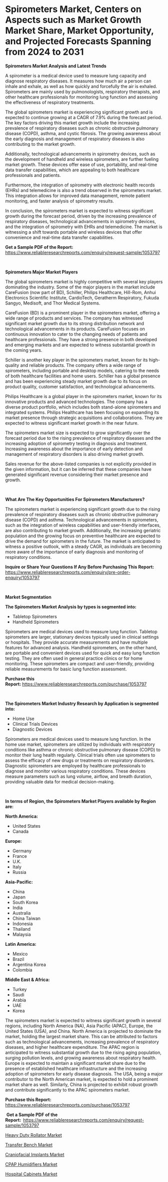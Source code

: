 <p><h1>Spirometers Market, Centers on Aspects such as Market Growth Market Share, Market Opportunity, and Projected Forecasts Spanning from 2024 to 2031</h1></p><p><strong>Spirometers Market Analysis and Latest Trends</strong></p>
<p><p>A spirometer is a medical device used to measure lung capacity and diagnose respiratory diseases. It measures how much air a person can inhale and exhale, as well as how quickly and forcefully the air is exhaled. Spirometers are mainly used by pulmonologists, respiratory therapists, and other healthcare professionals for monitoring lung function and assessing the effectiveness of respiratory treatments.</p><p>The global spirometers market is experiencing significant growth and is expected to continue growing at a CAGR of 7.9% during the forecast period. The key factors driving this market growth include the increasing prevalence of respiratory diseases such as chronic obstructive pulmonary disease (COPD), asthma, and cystic fibrosis. The growing awareness about the early diagnosis and management of respiratory diseases is also contributing to the market growth.</p><p>Additionally, technological advancements in spirometry devices, such as the development of handheld and wireless spirometers, are further fueling market growth. These devices offer ease of use, portability, and real-time data transfer capabilities, which are appealing to both healthcare professionals and patients.</p><p>Furthermore, the integration of spirometry with electronic health records (EHRs) and telemedicine is also a trend observed in the spirometers market. This integration allows for improved data management, remote patient monitoring, and faster analysis of spirometry results.</p><p>In conclusion, the spirometers market is expected to witness significant growth during the forecast period, driven by the increasing prevalence of respiratory diseases, technological advancements in spirometry devices, and the integration of spirometry with EHRs and telemedicine. The market is witnessing a shift towards portable and wireless devices that offer convenience and real-time data transfer capabilities.</p></p>
<p><strong>Get a Sample PDF of the Report:&nbsp;</strong> <a href="https://www.reliableresearchreports.com/enquiry/request-sample/1053797">https://www.reliableresearchreports.com/enquiry/request-sample/1053797</a></p>
<p>&nbsp;</p>
<p><strong>Spirometers Major Market Players</strong></p>
<p><p>The global spirometers market is highly competitive with several key players dominating the industry. Some of the major players in the market include CareFusion (now part of BD), Schiller, Philips Healthcare, Hill-Rom, Anhui Electronics Scientific Institute, CardioTech, Geratherm Respiratory, Fukuda Sangyo, Medisoft, and Thor Medical Systems.</p><p>CareFusion (BD) is a prominent player in the spirometers market, offering a wide range of products and services. The company has witnessed significant market growth due to its strong distribution network and technological advancements in its products. CareFusion focuses on continuous innovation to cater to the changing needs of patients and healthcare professionals. They have a strong presence in both developed and emerging markets and are expected to witness substantial growth in the coming years.</p><p>Schiller is another key player in the spirometers market, known for its high-quality and reliable products. The company offers a wide range of spirometers, including portable and desktop models, catering to the needs of both healthcare facilities and home users. Schiller has a global presence and has been experiencing steady market growth due to its focus on product quality, customer satisfaction, and technological advancements.</p><p>Philips Healthcare is a global player in the spirometers market, known for its innovative products and advanced technologies. The company has a diverse product portfolio, which includes both stand-alone spirometers and integrated systems. Philips Healthcare has been focusing on expanding its market presence through strategic acquisitions and collaborations. They are expected to witness significant market growth in the near future.</p><p>The spirometers market size is expected to grow significantly over the forecast period due to the rising prevalence of respiratory diseases and the increasing adoption of spirometry testing in diagnosis and treatment. Increasing awareness about the importance of early detection and management of respiratory disorders is also driving market growth.</p><p>Sales revenue for the above-listed companies is not explicitly provided in the given information, but it can be inferred that these companies have generated significant revenue considering their market presence and growth.</p></p>
<p>&nbsp;</p>
<p><strong>What Are The Key Opportunities For Spirometers Manufacturers?</strong></p>
<p><p>The spirometers market is experiencing significant growth due to the rising prevalence of respiratory diseases such as chronic obstructive pulmonary disease (COPD) and asthma. Technological advancements in spirometers, such as the integration of wireless capabilities and user-friendly interfaces, are also contributing to market growth. Additionally, the increasing geriatric population and the growing focus on preventive healthcare are expected to drive the demand for spirometers in the future. The market is anticipated to witness a positive outlook, with a steady CAGR, as individuals are becoming more aware of the importance of early diagnosis and monitoring of respiratory conditions.</p></p>
<p><strong>Inquire or Share Your Questions If Any Before Purchasing This Report:</strong> <a href="https://www.reliableresearchreports.com/enquiry/pre-order-enquiry/1053797">https://www.reliableresearchreports.com/enquiry/pre-order-enquiry/1053797</a></p>
<p>&nbsp;</p>
<p><strong>Market Segmentation</strong></p>
<p><strong>The Spirometers Market Analysis by types is segmented into:</strong></p>
<p><ul><li>Tabletop Spirometers</li><li>Handheld Spirometers</li></ul></p>
<p><p>Spirometers are medical devices used to measure lung function. Tabletop spirometers are larger, stationary devices typically used in clinical settings or hospitals. They provide accurate measurements and have multiple features for advanced analysis. Handheld spirometers, on the other hand, are portable and convenient devices used for quick and easy lung function testing. They are often used in general practice clinics or for home monitoring. These spirometers are compact and user-friendly, providing reliable measurements for basic lung function assessment.</p></p>
<p><strong>Purchase this Report:&nbsp;</strong><a href="https://www.reliableresearchreports.com/purchase/1053797">https://www.reliableresearchreports.com/purchase/1053797</a></p>
<p>&nbsp;</p>
<p><strong>The Spirometers Market Industry Research by Application is segmented into:</strong></p>
<p><ul><li>Home Use</li><li>Clinical Trials Devices</li><li>Diagnostic Devices</li></ul></p>
<p><p>Spirometers are medical devices used to measure lung function. In the home use market, spirometers are utilized by individuals with respiratory conditions like asthma or chronic obstructive pulmonary disease (COPD) to monitor their lung health regularly. Clinical trials often use spirometers to assess the efficacy of new drugs or treatments on respiratory disorders. Diagnostic spirometers are employed by healthcare professionals to diagnose and monitor various respiratory conditions. These devices measure parameters such as lung volume, airflow, and breath duration, providing valuable data for medical decision-making.</p></p>
<p>&nbsp;</p>
<p><strong>In terms of Region, the Spirometers Market Players available by Region are:</strong></p>
<p>
    <p> <strong> North America: </strong>
        <ul>
            <li>United States</li>
            <li>Canada</li>
        </ul>
        </p> 
    <p> <strong> Europe: </strong>
        <ul>
            <li>Germany</li>
            <li>France</li>
            <li>U.K.</li>
            <li>Italy</li>
            <li>Russia</li>
        </ul>
        </p> 
    <p> <strong> Asia-Pacific: </strong>
        <ul>
            <li>China</li>
            <li>Japan</li>
            <li>South Korea</li>
            <li>India</li>
            <li>Australia</li>
            <li>China Taiwan</li>
            <li>Indonesia</li>
            <li>Thailand</li>
            <li>Malaysia</li>
        </ul>
        </p> 
    <p> <strong> Latin America: </strong>
        <ul>
            <li>Mexico</li>
            <li>Brazil</li>
            <li>Argentina Korea</li>
            <li>Colombia</li>
        </ul>
        </p> 
    <p> <strong> Middle East & Africa: </strong>
        <ul>
            <li>Turkey</li>
            <li>Saudi</li>
            <li>Arabia</li>
            <li>UAE</li>
            <li>Korea</li>
        </ul>
    </p>
    </p>
<p><p>The spirometers market is expected to witness significant growth in several regions, including North America (NA), Asia Pacific (APAC), Europe, the United States (USA), and China. North America is projected to dominate the market, holding the largest market share. This can be attributed to factors such as technological advancements, increasing prevalence of respiratory diseases, and higher healthcare expenditure. The APAC region is anticipated to witness substantial growth due to the rising aging population, surging pollution levels, and growing awareness about respiratory health. Europe is expected to maintain a significant market share due to the presence of established healthcare infrastructure and the increasing adoption of spirometers for early disease diagnosis. The USA, being a major contributor to the North American market, is expected to hold a prominent market share as well. Similarly, China is projected to exhibit robust growth and contribute significantly to the APAC spirometers market.</p></p>
<p><strong>Purchase this Report: </strong><a href="https://www.reliableresearchreports.com/purchase/1053797">https://www.reliableresearchreports.com/purchase/1053797</a></p>
<p>&nbsp;<strong>Get a Sample PDF of the Report:&nbsp;&nbsp;</strong><a href="https://www.reliableresearchreports.com/enquiry/request-sample/1053797">https://www.reliableresearchreports.com/enquiry/request-sample/1053797</a></p>
<p><strong></strong></p>
<p><p><a href="https://github.com/PeterParrish5/Market-Research-Report-List-3/blob/main/heavy-duty-rollator-market.md">Heavy Duty Rollator Market</a></p><p><a href="https://github.com/ChiragRp1/Market-Research-Report-List-2/blob/main/transfer-bench-market.md">Transfer Bench Market</a></p><p><a href="https://github.com/WillieWoodard/Market-Research-Report-List-3/blob/main/craniofacial-implants-market.md">Craniofacial Implants Market</a></p><p><a href="https://github.com/BryceTownsendr/Market-Research-Report-List-3/blob/main/cpap-humidifiers-market.md">CPAP Humidifiers Market</a></p><p><a href="https://github.com/CliffMedina6/Market-Research-Report-List-3/blob/main/hospital-cabinets-market.md">Hospital Cabinets Market</a></p></p>